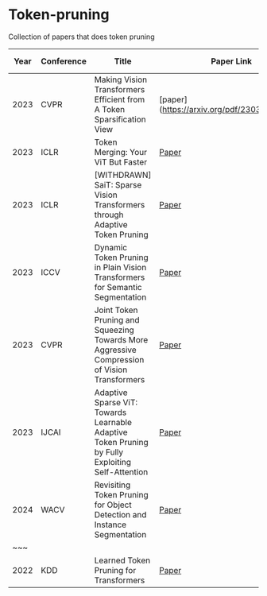 # Token-pruning
Collection of papers that does token pruning


| Year | Conference | Title | Paper Link | Code Link | Modality | 
|------|------------|-------|------------|-----------|-----------|
| 2023 | CVPR | Making Vision Transformers Efficient from A Token Sparsification View | [paper](https://arxiv.org/pdf/2303.08685.pdf | [code](https://github.com/changsn/STViT-R) | Image
| 2023 | ICLR | Token Merging: Your ViT But Faster | [Paper](https://openreview.net/forum?id=JroZRaRw7Eu) | [Code](https://github.com/facebookresearch/ToMe) | Image |
| 2023 | ICLR | [WITHDRAWN] SaiT: Sparse Vision Transformers through Adaptive Token Pruning |  [Paper](https://openreview.net/forum?id=u9o4qgwJlj&referrer=%5Bthe%20profile%20of%20Joseph%20Hassoun%5D(%2Fprofile%3Fid%3D~Joseph_Hassoun1)) | - | Image | 
| 2023 | ICCV | Dynamic Token Pruning in Plain Vision Transformers for Semantic Segmentation | [Paper](https://openaccess.thecvf.com/content/ICCV2023/html/Tang_Dynamic_Token_Pruning_in_Plain_Vision_Transformers_for_Semantic_Segmentation_ICCV_2023_paper.html) | [Code](https://github.com/zbwxp/Dynamic-Token-Pruning) | Image |
| 2023 | CVPR | Joint Token Pruning and Squeezing Towards More Aggressive Compression of Vision Transformers | [Paper](https://arxiv.org/abs/2304.10716) | [Code](https://github.com/megvii-research/tps-cvpr2023) | Image | 
| 2023 | IJCAI | Adaptive Sparse ViT: Towards Learnable Adaptive Token Pruning by Fully Exploiting Self-Attention | [Paper](https://www.ijcai.org/proceedings/2023/0136.pdf) | [Code](https://github.com/cydia2018/as-vit) | Image | 
| 2024 | WACV | Revisiting Token Pruning for Object Detection and Instance Segmentation | [Paper](https://arxiv.org/abs/2306.07050) | [Code](https://github.com/uzh-rpg/svit) | Image | 
|~~~| | | | | | 
| 2022 | KDD |  Learned Token Pruning for Transformers | [Paper](https://arxiv.org/abs/2107.00910) | [Code](https://github.com/kssteven418/LTP) | Text | 
